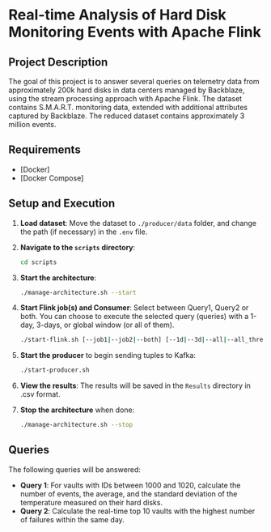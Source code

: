 # Real-time Analysis of Hard Disk Monitoring Events with Apache Flink

## Project Description
The goal of this project is to answer several queries on telemetry data from approximately 200k hard disks in data centers managed by Backblaze, using the stream processing approach with Apache Flink. The dataset contains S.M.A.R.T. monitoring data, extended with additional attributes captured by Backblaze. The reduced dataset contains approximately 3 million events.


## Requirements
- [Docker]
- [Docker Compose]

## Setup and Execution
1. **Load dataset**: Move the dataset to `./producer/data` folder, and change the path (if necessary) in the `.env` file.
   
3. **Navigate to the `scripts` directory**:
    ```sh
    cd scripts
    ```

4. **Start the architecture**:
    ```sh
    ./manage-architecture.sh --start
    ```

5. **Start Flink job(s) and Consumer**:
   Select between Query1, Query2 or both. You can choose to execute the selected query (queries) with a 1-day, 3-days, or global window (or all of them).
    ```sh
    ./start-flink.sh [--job1|--job2|--both] [--1d|--3d|--all|--all_three]
    ```

6. **Start the producer** to begin sending tuples to Kafka:
    ```sh
    ./start-producer.sh
    ```

7. **View the results**:
    The results will be saved in the `Results` directory in .csv format.

8. **Stop the architecture** when done:
    ```sh
    ./manage-architecture.sh --stop
    ```

## Queries
The following queries will be answered:

- **Query 1**: For vaults with IDs between 1000 and 1020, calculate the number of events, the average, and the standard deviation of the temperature measured on their hard disks.
- **Query 2**: Calculate the real-time top 10 vaults with the highest number of failures within the same day.
